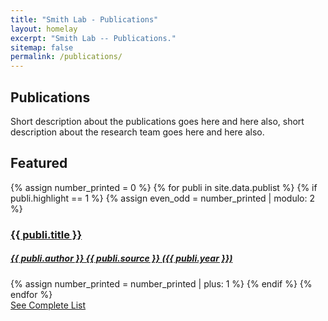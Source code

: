```yaml
---
title: "Smith Lab - Publications"
layout: homelay
excerpt: "Smith Lab -- Publications."
sitemap: false
permalink: /publications/
---
```


<div class="container-fluid our-team">
<section class="container">
<div class="col-lg-6 col-md-6 col-sm-12 col-xs-12 x-p">
<h1 class="w-txt">Publications</h1>
<p class="a7-w-txt">Short description about the publications goes here and here also, short description about the research team goes here and here also.</p>
</div>
</section>
</div>

<div class="container-fluid">
<!-- Publication section starts here -->
<section class="container">
<div class="bx section-title-area">
<h2 class="section-title">Featured</h2>
</div>
<div class="bx recent-updates-list">
{% assign number_printed = 0 %}
{% for publi in site.data.publist %}
{% if publi.highlight == 1 %}
{% assign even_odd = number_printed | modulo: 2 %}
<a href="{{ publi.link.url }}" class="bx recent-bx">
<div class="media">
<!-- <img src="{{ site.url }}{{ site.baseurl }}/images/pubpic/{{ publi.image }}" width="225" height="225" alt="{{ publi.title }}"> -->
</div>
<div class="info">
<h3 class="title">{{ publi.title }}</h3>
<h5 class="sub-txt">{{ publi.author }} {{ publi.source }} ({{ publi.year }})</h5>
</div>
</a>
{% assign number_printed = number_printed | plus: 1 %}
{% endif %}
{% endfor %}
</div>
<div class="bx txt-a-c cta-wrapper">
<a href="#" class="btn btn-primary">See Complete List</a>
</div>
</section>
<!-- Publication section ends -->
</div>

